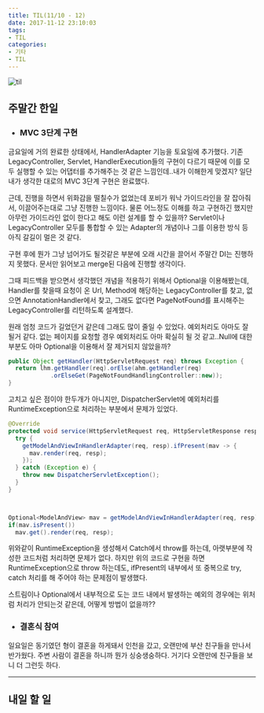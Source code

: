 ```yaml
---
title: TIL(11/10 - 12)
date: 2017-11-12 23:10:03
tags:
- TIL
categories:
- 기타
- TIL
---
```


![til](/images/til/til.jpg)

## 주말간 한일

- ### MVC 3단계 구현

금요일에 거의 완료한 상태에서, HandlerAdapter 기능을 토요일에 추가했다. 기존 LegacyController, Servlet, HandlerExecution들의 구현이 다르기 때문에 이를 모두 실행할 수 있는 어댑터를 추가해주는 것 같은 느낌인데..내가 이해한게 맞겠지? 일단 내가 생각한 대로의 MVC 3단계 구현은 완료했다. 

근데, 진행을 하면서 위화감을 떨칠수가 없었는데 포비가 워낙 가이드라인을 잘 잡아줘서, 이끌어주는대로 그냥 진행한 느낌이다. 물론 어느정도 이해를 하고 구현하긴 했지만 아무런 가이드라인 없이 한다고 해도 이런 설계를 할 수 있을까? Servlet이나 LegacyController 모두를 통합할 수 있는 Adapter의 개념이나 그를 이용한 방식 등 아직 갈길이 멀은 것 같다.

구현 후에 뭔가 그냥 넘어가도 될것같은 부분에 오래 시간을 끌어서 주말간 DI는 진행하지 못했다. 문서만 읽어보고 merge된 다음에 진행할 생각이다.



그때 피드백을 받으면서 생각했던 개념을 적용하기 위해서 Optional을 이용해봤는데, Handler를 찾을때 요청이 온 Url, Method에 해당하는 LegacyController를 찾고, 없으면 AnnotationHandler에서 찾고, 그래도 없다면 PageNotFound를 표시해주는 LegacyController를 리턴하도록 설계했다. 

원래 엄청 코드가 길었던거 같은데 그래도 많이 줄일 수 있었다. 예외처리도 아마도 잘 될거 같다. 없는 페이지를 요청할 경우 예외처리도 아마 확실히 될 것 같고..Null에 대한 부분도 아마 Optional을 이용해서 잘 제거되지 않았을까?

```java
public Object getHandler(HttpServletRequest req) throws Exception {
  return lhm.getHandler(req).orElse(ahm.getHandler(req)
            .orElseGet(PageNotFoundHandlingController::new));
}
```



고치고 싶은 점이야 한두개가 아니지만, DispatcherServlet에 예외처리를 RuntimeException으로 처리하는 부분에서 문제가 있었다.

```java
@Override
protected void service(HttpServletRequest req, HttpServletResponse resp){
  try {
    getModelAndViewInHandlerAdapter(req, resp).ifPresent(mav -> {
      mav.render(req, resp);
    });
  } catch (Exception e) {
    throw new DispatcherServletException();
  }
}



Optional<ModelAndView> mav = getModelAndViewInHandlerAdapter(req, resp);
if(mav.isPresent()) 
  mav.get().render(req, resp);
```

위와같이 RuntimeException을 생성해서 Catch에서 throw를 하는데, 아랫부분에 작성한 코드처럼 처리하면 문제가 없다. 하지만 위의 코드로 구현을 하면 RuntimeException으로 throw 하는데도, ifPresent의 내부에서 또 중복으로 try, catch 처리를 해 주어야 하는 문제점이 발생했다.

스트림이나 Optional에서 내부적으로 도는 코드 내에서 발생하는 예외의 경우에는 위처럼 처리가 안되는것 같은데, 어떻게 방법이 없을까??



- ### 결혼식 참여

일요일은 동기였던 형이 결혼을 하게돼서 인천을 갔고, 오랜만에 부산 친구들을 만나서 반가웠다. 주변 사람이 결혼을 하니까 뭔가 싱숭생숭하다. 거기다 오랜만에 친구들을 보니 더 그런듯 하다.



------

## 내일 할 일

